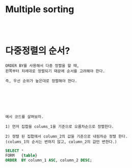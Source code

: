 # Multiple sorting

<br/>
<br/>

# 다중정렬의 순서?
```
ORDER BY를 사용해서 다중 정렬을 할 때,
왼쪽부터 차례대로 정렬되기 때문에 순서를 고려해야 한다.

즉, 우선 순위가 높은대로 정렬해야 한다.
```

<br/>
<br/>
<br/>
<br/>

```
예시 코드를 살펴보자.

1) 먼저 집합을 colums_1을 기준으로 오름차순으로 정렬한다.

2) 정렬 된 집합에서 column_2의 값을 기준으로 내림차순 정렬 한다.
(colums_1의 순서는 변하지 않고, column_2의 값만 변한다.)
```

```sql
SELECT *
FORM   {table}
ORDER  BY column_1 ASC, column_2 DESC;
```
